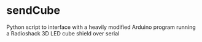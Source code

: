 sendCube
========

Python script to interface with a heavily modified Arduino program running a Radioshack 3D LED cube shield over serial
